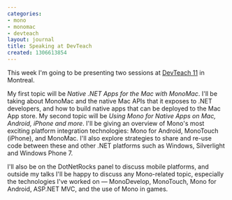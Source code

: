 ```yaml
---
categories:
- mono
- monomac
- devteach
layout: journal
title: Speaking at DevTeach
created: 1306613854
---
```

This week I'm going to be presenting two sessions at <a href="http://devteach.com/">DevTeach 11</a> in Montreal.

My first topic will be <em>Native .NET Apps for the Mac with MonoMac</em>. I'll be taking about MonoMac and the native Mac APIs that it exposes to .NET developers, and how to build native apps that can be deployed to the Mac App store. My second topic will be <em>Using Mono for Native Apps on Mac, Android, iPhone and more</em>. I'll be giving an overview of Mono's most exciting platform integration technologies: Mono for Android, MonoTouch (iPhone), and MonoMac. I'll also explore strategies to share and re-use code between these and other .NET platforms such as Windows, Silverlight and Windows Phone 7.

I'll also be on the DotNetRocks panel to discuss mobile platforms, and outside my talks I'll be happy to discuss any Mono-related topic, especially the technologies I've worked on &mdash; MonoDevelop, MonoTouch, Mono for Android, ASP.NET MVC, and the use of Mono in games.
<!--break-->
